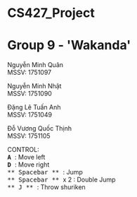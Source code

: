 # CS427_Project
# Group 9 - 'Wakanda'

Nguyễn Minh Quân\
MSSV: 1751097

Nguyễn Minh Nhật\
MSSV: 1751090

Đặng Lê Tuấn Anh\
MSSV: 1751049

Đỗ Vương Quốc Thịnh\
MSSV: 1751105

CONTROL:\
**<kbd> A </kbd>**              : Move left\
<kbd> **D** </kbd>              : Move right\
<kbd>	** Spacebar ** </kbd>     : Jump\
<kbd>	** Spacebar ** </kbd> x 2 : Double Jump\
<kbd> ** J ** </kbd>: Throw shuriken
